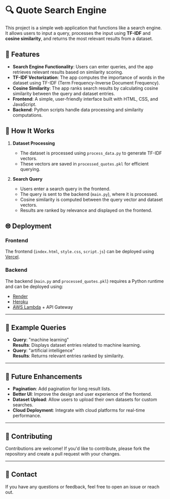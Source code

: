 # 🔍 Quote Search Engine

This project is a simple web application that functions like a search engine. It allows users to input a query, processes the input using **TF-IDF** and **cosine similarity**, and returns the most relevant results from a dataset.

## 🌟 Features

- **Search Engine Functionality**: Users can enter queries, and the app retrieves relevant results based on similarity scoring.
- **TF-IDF Vectorization**: The app computes the importance of words in the dataset using TF-IDF (Term Frequency-Inverse Document Frequency).
- **Cosine Similarity**: The app ranks search results by calculating cosine similarity between the query and dataset entries.
- **Frontend**: A simple, user-friendly interface built with HTML, CSS, and JavaScript.
- **Backend**: Python scripts handle data processing and similarity computations.

## 🚀 How It Works

1. **Dataset Processing**  
   - The dataset is processed using `process_data.py` to generate TF-IDF vectors.  
   - These vectors are saved in `processed_quotes.pkl` for efficient querying.

2. **Search Query**  
   - Users enter a search query in the frontend.  
   - The query is sent to the backend (`main.py`), where it is processed.  
   - Cosine similarity is computed between the query vector and dataset vectors.  
   - Results are ranked by relevance and displayed on the frontend.

## 🌐 Deployment

### Frontend
The frontend (`index.html`, `style.css`, `script.js`) can be deployed using [Vercel](https://vercel.com/).

### Backend
The backend (`main.py` and `processed_quotes.pkl`) requires a Python runtime and can be deployed using:
- [Render](https://render.com/)
- [Heroku](https://www.heroku.com/)
- [AWS Lambda](https://aws.amazon.com/lambda/) + API Gateway

---

## 📝 Example Queries

- **Query**: "machine learning"  
  **Results**: Displays dataset entries related to machine learning.  
- **Query**: "artificial intelligence"  
  **Results**: Returns relevant entries ranked by similarity.

---

## 🤔 Future Enhancements

- **Pagination**: Add pagination for long result lists.  
- **Better UI**: Improve the design and user experience of the frontend.  
- **Dataset Upload**: Allow users to upload their own datasets for custom searches.  
- **Cloud Deployment**: Integrate with cloud platforms for real-time performance.

---

## 🤝 Contributing

Contributions are welcome! If you'd like to contribute, please fork the repository and create a pull request with your changes.

---


## 💬 Contact

If you have any questions or feedback, feel free to open an issue or reach out.
